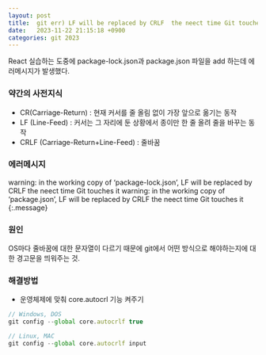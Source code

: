```yaml
---
layout: post
title:  git err) LF will be replaced by CRLF  the neect time Git touches it
date:   2023-11-22 21:15:18 +0900
categories: git 2023
---
```


React 실습하는 도중에 package-lock.json과 package.json 파일을 add 하는데 에러메시지가 발생했다.

### 약간의 사전지식
- CR(Carriage-Return) : 현재 커서를 줄 올림 없이 가장 앞으로 옮기는 동작
- LF (Line-Feed) :  커서는 그 자리에 둔 상황에서 종이만 한 줄 올려 줄을 바꾸는 동작
- CRLF (Carriage-Return+Line-Feed) : 줄바꿈

### 에러메시지
warning: in the working copy of ‘package-lock.json’, LF will be replaced by CRLF  the neect time Git touches it
warning: in the working copy of ‘package.json’, LF will be replaced by CRLF  the neect time Git touches it
{:.message}

### 원인
OS마다 줄바꿈에 대한 문자열이 다르기 때문에 git에서 어떤 방식으로 해야하는지에 대한 경고문을 띄워주는 것.

### 해결방법
- 운영체제에 맞춰 core.autocrl 기능 켜주기

~~~js
// Windows, DOS
git config --global core.autocrlf true

// Linux, MAC
git config --global core.autocrlf input
~~~

